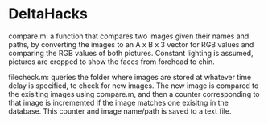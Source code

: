 # DeltaHacks

compare.m:
a function that compares two images given their names and paths, by converting the images to an A x B x 3 vector for RGB values and comparing the RGB values of both pictures. Constant lighting is assumed, pictures are cropped to show the faces from forehead to chin.

filecheck.m: queries the folder where images are stored at whatever time delay is specified, to check for new images. The new image is compared to the exisiting images using compare.m, and then a counter corresponding to that image is incremented if the image matches one exisitng in the database. This counter and image name/path is saved to a text file.
